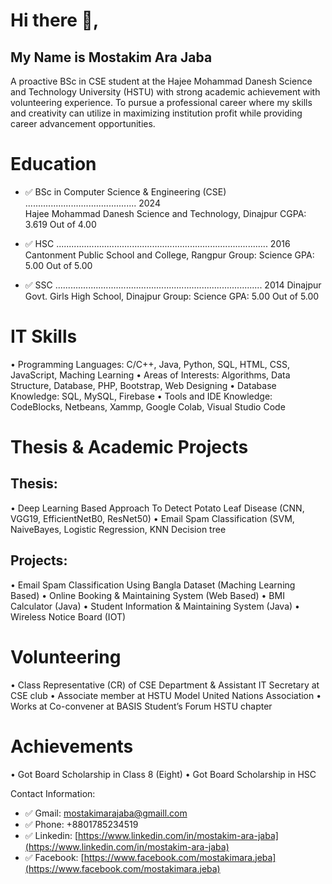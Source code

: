 # Hi there 👋, 
## My Name is Mostakim Ara Jaba

A proactive BSc in CSE student at the Hajee Mohammad Danesh Science and Technology University (HSTU) with strong academic achievement with volunteering experience. To pursue a professional career where my skills and creativity can utilize in maximizing institution profit while providing career advancement opportunities.

# Education 
- ✅ BSc in Computer Science & Engineering (CSE)  ............................................ 2024                                  
      Hajee Mohammad Danesh Science and Technology, Dinajpur
      CGPA: 3.619 Out of 4.00
  
- ✅ HSC  .................................................................................... 2016
      Cantonment Public School and College, Rangpur
      Group: Science
      GPA: 5.00 Out of 5.00
	
- ✅ SSC   ..................................................................................  2014
      Dinajpur Govt. Girls High School, Dinajpur
      Group: Science
      GPA: 5.00 Out of 5.00

# IT Skills
•	 Programming Languages: C/C++, Java, Python, SQL, HTML, CSS,  JavaScript, Maching Learning
•	 Areas of Interests: Algorithms, Data Structure, Database,  PHP, Bootstrap, Web Designing
•	 Database Knowledge: SQL, MySQL, Firebase
•	 Tools and IDE Knowledge: CodeBlocks, Netbeans, Xammp, Google Colab, Visual Studio Code
# Thesis & Academic Projects

## Thesis:
•	Deep Learning Based Approach To Detect Potato Leaf Disease (CNN, VGG19, EfficientNetB0, ResNet50)
•	Email Spam Classification (SVM, NaiveBayes, Logistic Regression, KNN Decision tree
     
## Projects:
•	Email Spam Classification Using Bangla Dataset (Maching Learning Based)
•	Online Booking & Maintaining System (Web Based)	•	BMI Calculator (Java)
•	Student Information & Maintaining System (Java)
•	Wireless Notice Board (IOT)

# Volunteering
•	Class Representative (CR) of CSE Department & Assistant IT Secretary at CSE club
•	Associate member at HSTU Model United Nations Association
•	Works at Co-convener at BASIS Student’s Forum HSTU chapter

# Achievements
•	Got Board Scholarship in Class 8 (Eight) 
•	Got Board Scholarship in HSC 

Contact Information:
- ✅ Gmail: mostakimarajaba@gmaill.com
- ✅ Phone: +8801785234519
- ✅ Linkedin: [https://www.linkedin.com/in/mostakim-ara-jaba](https://www.linkedin.com/in/mostakim-ara-jaba)
- ✅ Facebook: [https://www.facebook.com/mostakimara.jeba](https://www.facebook.com/mostakimara.jeba)
